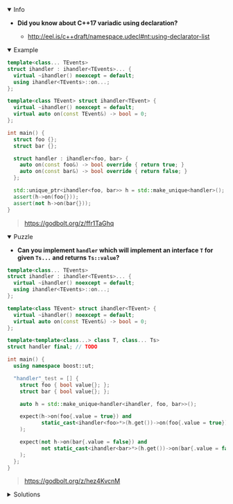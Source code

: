 <details open><summary>Info</summary><p>

* **Did you know about C++17 variadic using declaration?**

  * http://eel.is/c++draft/namespace.udecl#nt:using-declarator-list

</p></details><details open><summary>Example</summary><p>

```cpp
template<class... TEvents>
struct ihandler : ihandler<TEvents>... {
  virtual ~ihandler() noexcept = default;
  using ihandler<TEvents>::on...;
};

template<class TEvent> struct ihandler<TEvent> {
  virtual ~ihandler() noexcept = default;
  virtual auto on(const TEvent&) -> bool = 0;
};

int main() {
  struct foo {};
  struct bar {};

  struct handler : ihandler<foo, bar> {
    auto on(const foo&) -> bool override { return true; }
    auto on(const bar&) -> bool override { return false; }
  };

  std::unique_ptr<ihandler<foo, bar>> h = std::make_unique<handler>();
  assert(h->on(foo{}));
  assert(not h->on(bar{}));
}
```

> https://godbolt.org/z/ffr1TaGhq

</p></details><details open><summary>Puzzle</summary><p>

* **Can you implement `handler` which will implement an interface `T` for given `Ts...` and returns `Ts::value`?**

```cpp
template<class... TEvents>
struct ihandler : ihandler<TEvents>... {
  virtual ~ihandler() noexcept = default;
  using ihandler<TEvents>::on...;
};

template<class TEvent> struct ihandler<TEvent> {
  virtual ~ihandler() noexcept = default;
  virtual auto on(const TEvent&) -> bool = 0;
};

template<template<class...> class T, class... Ts>
struct handler final; // TODO

int main() {
  using namespace boost::ut;

  "handler"_test = [] {
    struct foo { bool value{}; };
    struct bar { bool value{}; };

    auto h = std::make_unique<handler<ihandler, foo, bar>>();

    expect(h->on(foo{.value = true}) and
           static_cast<ihandler<foo>*>(h.get())->on(foo{.value = true})
    );

    expect(not h->on(bar{.value = false}) and
           not static_cast<ihandler<bar>*>(h.get())->on(bar{.value = false})
    );
  };
}
```

> https://godbolt.org/z/hez4KvcnM

</p></details><details><summary>Solutions</summary><p>
